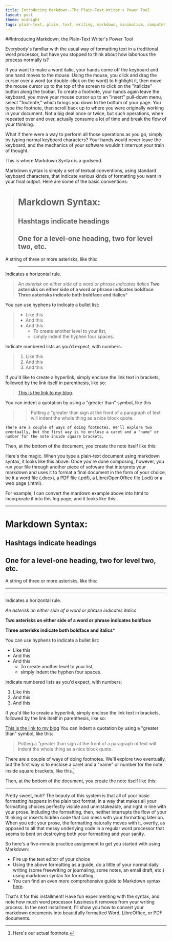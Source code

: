 ```yaml
---
title: Introducing Markdown--The Plain-Text Writer's Power Tool
layout: post
theme: midnight
tags: plain-text, plain, text, writing, markdown, minimalism, computer. computing
---
```


##Introducing Markdown, the Plain-Text Writer's Power Tool

Everybody's familiar with the usual way of formatting text in a traditional word processor, but have you stopped to think about how laborious the process normally is?

If you want to make a word italic, your hands come off the keyboard and one hand moves to the mouse. Using the mouse, you click and drag the cursor over a word (or double-click on the word) to highlight it, then move the mouse cursor up to the top of the screen to click on the "italicize" button along the toobar. To create a footnote, your hands again leave the keyboard, you move your mouse cursor up to an "insert" pull-down menu, select "footnote," which brings you down to the bottom of your page. You type the footnote, then scroll back up to where you were originally working in your document. Not a big deal once or twice, but such operations, when repeated over and over, actually consume a lot of time and break the flow of your thinking.

What if there were a way to perform all those operations as you go, simply by typing normal keyboard characters? Your hands would never leave the keyboard, and the mechanics of your software wouldn't interrupt your train of thought.

This is where Markdown Syntax is a godsend.

Markdown syntax is simply a set of textual conventions, using standard keyboard characters, that indicate various kinds of formatting you want in your final output. Here are some of the basic conventions:

>    # Markdown Syntax:
>    ## Hashtags indicate headings
>    ## One for a level-one heading, two for level two, etc.

A string of three or more asterisks, like this:

>    ***

Indicates a horizontal rule.

>    *An asterisk on either side of a word or phrase indicates italics*
>    **Two asterisks on either side of a word or phrase indicates boldface**
>    **Three asterisks indicate both boldface and italics***

You can use hyphens to indicate a bullet list:

>    - Like this
>    - And this
>    - And this
>        - To create another level to your list,
>        - simply indent the hyphen four spaces.

Indicate numbered lists as you'd expect, with numbers:

>    1. Like this
>    2. And this
>    3. And this

If you'd like to create a hyperlink, simply enclose the link text in brackets, followed by the link itself in parenthesis, like so:

> [This is the link to my blog](https://unvarnishedgeek.github.io).

You can indent a quotation by using a "greater than" symbol, like this

>    >Putting a "greater than sign at the front of a paragraph of text will indent the whole thing as a nice block quote.

    There are a couple of ways of doing footnotes. We'll explore two eventually, but the first way is to enclose a caret and a "name" or number for the note inside square brackets, 

Then, at the bottom of the document, you create the note itself like this:

 >   [^1]: Here's our actual footnote.

Here's the magic. When you type a plain-text document using markdown syntax, it looks like this above. Once you're done composing, however, you run your file through another piece of software that interprets your markdown and uses it to format a final document in the form of your choice, be it a word file (.docx), a PDF file (.pdf), a Libre/OpenOffice file (.odt) or a web page (.html).

For example, I can convert the mardown example above into html to incorporate it into this log page, and it looks like this:

***

# Markdown Syntax:

## Hashtags indicate headings

## One for a level-one heading, two for level two, etc.

A string of three or more asterisks, like this:

***

***

Indicates a horizontal rule.

*An asterisk on either side of a word or phrase indicates italics*

**Two asterisks on either side of a word or phrase indicates boldface**

**Three asterisks indicate both boldface and italics***

You can use hyphens to indicate a bullet list:

- Like this
- And this
- And this
    - To create another level to your list,
    - simply indent the hyphen four spaces.

Indicate numbered lists as you'd expect, with numbers:

1. Like this
2. And this
3. And this

If you'd like to create a hyperlink, simply enclose the link text in brackets, followed by the link itself in parenthesis, like so:

[This is the link to my blog](https://unvarnishedgeek.github.io)
You can indent a quotation by using a "greater than" symbol, like this:

>Putting a "greater than sign at the front of a paragraph of text will indent the whole thing as a nice block quote.

There are a couple of ways of doing footnotes. We'll explore two eventually, but the first way is to enclose a caret and a "name" or number for the note inside square brackets, like this.[^1]

Then, at the bottom of the document, you create the note itself like this:

[^1]: Here's our actual footnote.

***

Pretty sweet, huh? The beauty of this system is that all of your basic formatting happens in the plain text format, in a way that makes all your formatting choices perfectly visible and unmistakeable, and right in line with your prose. Including the formatting, then, neither interrupts the flow of your thinking or inserts hidden code that can mess with your formatting later on. When you edit your prose, the formatting naturally moves with it, overtly, as opposed to all that messy underlying code in a regular word processor that seems to bent on destroying both your formatting and your sanity.

So here's a five-minute practice assignment to get you started with using Markdown:

- Fire up the text editor of your choice
- Using the above formatting as a guide, do a little of your normal daily writing (some freewriting or journaling, some notes, an email draft, etc.) using markdown syntax for formatting.
- You can find an even more comprehensive guide to Markdown syntax [here](https://help/github.com/articles/markdown-basics/).

That's it for this installment! Have fun experimenting with the syntax, and note how much word processor fussiness it removes from your writing process. In the next installment, I'll show you how to convert your markdown documents into beautifully formatted Word, LibreOffice, or PDF documents.
